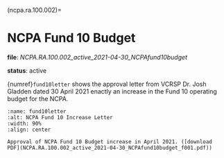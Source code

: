 (ncpa.ra.100.002)=
# NCPA Fund 10 Budget

**file**: *NCPA.RA.100.002_active_2021-04-30_NCPAfund10budget*

**status**: active

{numref}`fund10letter` shows the approval letter from VCRSP Dr. Josh Gladden dated 30 April 2021 enactly an increase in the Fund 10 operating budget for the NCPA. 

```{figure} NCPA.RA.100.002_active_2021-04-30_NCPAfund10budget_f001.jpg
:name: fund10letter
:alt: NCPA Fund 10 Increase Letter
:width: 90%
:align: center

Approval of NCPA Fund 10 Budget increase in April 2021. ([download PDF](NCPA.RA.100.002_active_2021-04-30_NCPAfund10budget_f001.pdf))
```

